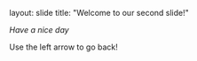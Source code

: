
layout: slide
title: "Welcome to our second slide!"

_Have a nice day_

Use the left arrow to go back!
